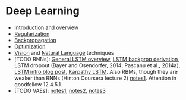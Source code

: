 # Deep Learning

* [Introduction and overview](intro.pdf)
* [Regularization](regularization.pdf)
* [Backpropagation](backprop.pdf)
* [Optimization](optimization.pdf)
* [Vision](vision.pdf) and [Natural Language](language.pdf) techniques
* [TODO RNNs]: [General LSTM overview](http://colah.github.io/posts/2015-08-Understanding-LSTMs/), [LSTM backprop derivation](http://arunmallya.github.io/writeups/nn/lstm/index.html#/), LSTM dropout (Bayer and Osendorfer, 2014; Pascanu et al., 2014a), [LSTM intro blog post](http://blog.echen.me/2017/05/30/exploring-lstms/?imm_mid=0f2ce7&cmp=em-data-na-na-newsltr_20170614), [Karpathy LSTM](http://karpathy.github.io/2015/05/21/rnn-effectiveness/). Also RBMs, though they are weaker than RNNs (Hinton Coursera lecture 2) [notes1](http://blog.echen.me/2011/07/18/introduction-to-restricted-boltzmann-machines/). Attention in goodfellow 12.4.5.1
* [TODO VAEs]: [notes1](https://arxiv.org/abs/1606.05908), [notes2](http://kvfrans.com/variational-autoencoders-explained/), [notes3](http://dustintran.com/blog/variational-auto-encoders-do-not-train-complex-generative-models)


